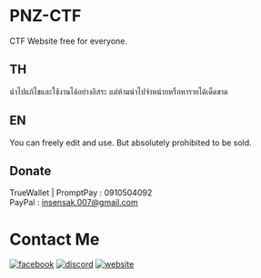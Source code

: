 # PNZ-CTF
CTF Website free for everyone.
## TH
นำไปแก้ไขและใช้งานได้อย่างอิสระ แต่ห้ามนำไปจำหน่ายหรือหารายได้เด็ดขาด
## EN
You can freely edit and use. But absolutely prohibited to be sold.

## Donate
TrueWallet | PromptPay : 0910504092  
PayPal : insensak.007@gmail.com

# Contact Me

[![facebook](https://img.shields.io/badge/Facebook-PN%20PN-blue)](https://www.facebook.com/phaiwan.nakrub) 
[![discord](https://img.shields.io/badge/Discord-MEOW-ff69b4)](https://discord.gg/ZyCh3MMyMw)
[![website](https://img.shields.io/badge/Website-pnz.in.th-yellow)](https://pnz.in.th)

